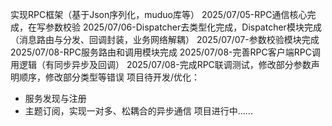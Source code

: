实现RPC框架（基于Json序列化，muduo库等）
2025/07/05-RPC通信核心完成，在写参数校验
2025/07/06-Dispatcher去类型化完成，Dispatcher模块完成（消息路由与分发、回调封装，业务网络解耦）
2025/07/07-参数校验模块完成
2025/07/08-RPC服务路由和调用模块完成
2025/07/08-完善RPC客户端RPC调用逻辑（有同步异步及回调）
2025/07/08-完成RPC联调测试，修改部分参数声明顺序，修改部分类型等错误
项目待开发/优化：
- 服务发现与注册
- 主题订阅，实现一对多、松耦合的异步通信
项目进行中......